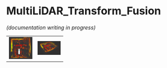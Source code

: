 # MultiLiDAR_Transform_Fusion

_(documentation writing in progress)_

<!-- add result images -->

<table style="max-width: 30%;">
    <tr>
        <td style="width: 50%;"><img src="media/top_view.jpg" style="width: 100%;"></td>
        <td style="width: 50%;"><img src="media/3d_view.jpg" style="width: 100%;"></td>
    </tr>
</table>

